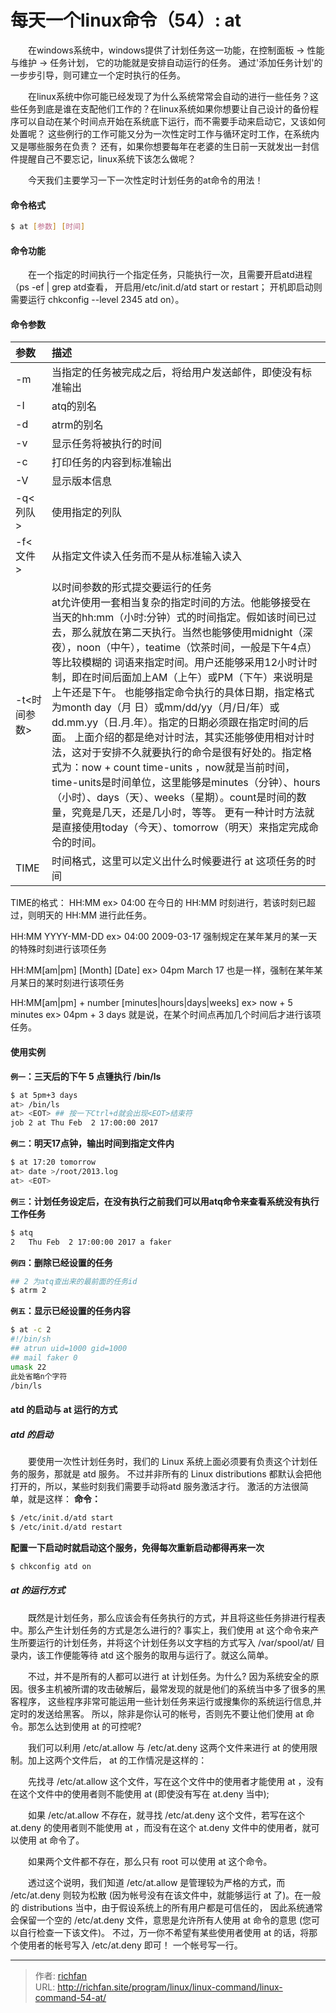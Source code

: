 # 每天一个linux命令（54）: at

　　在windows系统中，windows提供了计划任务这一功能，在控制面板 -> 性能与维护 -> 任务计划， 它的功能就是安排自动运行的任务。 通过'添加任务计划'的一步步引导，则可建立一个定时执行的任务。
<!--more -->
　　在linux系统中你可能已经发现了为什么系统常常会自动的进行一些任务？这些任务到底是谁在支配他们工作的？在linux系统如果你想要让自己设计的备份程序可以自动在某个时间点开始在系统底下运行，而不需要手动来启动它，又该如何处置呢？ 这些例行的工作可能又分为一次性定时工作与循环定时工作，在系统内又是哪些服务在负责？ 还有，如果你想要每年在老婆的生日前一天就发出一封信件提醒自己不要忘记，linux系统下该怎么做呢？

　　今天我们主要学习一下一次性定时计划任务的at命令的用法！
#### 命令格式
```bash
$ at [参数] [时间]
```
#### 命令功能
　　在一个指定的时间执行一个指定任务，只能执行一次，且需要开启atd进程（ps -ef | grep atd查看， 开启用/etc/init.d/atd start or restart； 开机即启动则需要运行 chkconfig --level 2345 atd on）。

#### 命令参数
| 参数 | 描述 |
| :- | :- |
| -m | 当指定的任务被完成之后，将给用户发送邮件，即使没有标准输出 |
| -I | atq的别名 |
| -d | atrm的别名 |
| -v | 显示任务将被执行的时间 |
| -c | 打印任务的内容到标准输出 |
| -V | 显示版本信息 |
| -q<列队> | 使用指定的列队 |
| -f<文件> | 从指定文件读入任务而不是从标准输入读入 |
| -t<时间参数> | 以时间参数的形式提交要运行的任务<br>at允许使用一套相当复杂的指定时间的方法。他能够接受在当天的hh:mm（小时:分钟）式的时间指定。假如该时间已过去，那么就放在第二天执行。当然也能够使用midnight（深夜），noon（中午），teatime（饮茶时间，一般是下午4点）等比较模糊的 词语来指定时间。用户还能够采用12小时计时制，即在时间后面加上AM（上午）或PM（下午）来说明是上午还是下午。 也能够指定命令执行的具体日期，指定格式为month day（月 日）或mm/dd/yy（月/日/年）或dd.mm.yy（日.月.年）。指定的日期必须跟在指定时间的后面。 上面介绍的都是绝对计时法，其实还能够使用相对计时法，这对于安排不久就要执行的命令是很有好处的。指定格式为：now + count time-units ，now就是当前时间，time-units是时间单位，这里能够是minutes（分钟）、hours（小时）、days（天）、weeks（星期）。count是时间的数量，究竟是几天，还是几小时，等等。 更有一种计时方法就是直接使用today（今天）、tomorrow（明天）来指定完成命令的时间。 |
| TIME | 时间格式，这里可以定义出什么时候要进行 at 这项任务的时间|
TIME的格式：
HH:MM
ex> 04:00
在今日的 HH:MM 时刻进行，若该时刻已超过，则明天的 HH:MM 进行此任务。

HH:MM YYYY-MM-DD
ex> 04:00 2009-03-17
强制规定在某年某月的某一天的特殊时刻进行该项任务

HH:MM[am|pm] [Month] [Date]
ex> 04pm March 17
也是一样，强制在某年某月某日的某时刻进行该项任务

HH:MM[am|pm] + number [minutes|hours|days|weeks]
ex> now + 5 minutes
ex> 04pm + 3 days
就是说，在某个时间点再加几个时间后才进行该项任务。

#### 使用实例
**`例一`：三天后的下午 5 点锺执行 /bin/ls**
```bash
$ at 5pm+3 days
at> /bin/ls
at> <EOT> ## 按一下Ctrl+d就会出现<EOT>结束符
job 2 at Thu Feb  2 17:00:00 2017
```
**`例二`：明天17点钟，输出时间到指定文件内**
```bash
$ at 17:20 tomorrow
at> date >/root/2013.log   
at> <EOT>
```
**`例三`：计划任务设定后，在没有执行之前我们可以用atq命令来查看系统没有执行工作任务**
```bash
$ atq
2	Thu Feb  2 17:00:00 2017 a faker
```
**`例四`：删除已经设置的任务**
```bash
## 2 为atq查出来的最前面的任务id
$ atrm 2
```
**`例五`：显示已经设置的任务内容**
```bash
$ at -c 2
#!/bin/sh
## atrun uid=1000 gid=1000
## mail faker 0
umask 22
此处省略n个字符
/bin/ls
```
#### atd 的启动与 at 运行的方式
##### atd 的启动
　　要使用一次性计划任务时，我们的 Linux 系统上面必须要有负责这个计划任务的服务，那就是 atd 服务。 不过并非所有的 Linux distributions 都默认会把他打开的，所以，某些时刻我们需要手动将atd 服务激活才行。 激活的方法很简单，就是这样：
**命令：**
```bash
$ /etc/init.d/atd start
$ /etc/init.d/atd restart
```
**配置一下启动时就启动这个服务，免得每次重新启动都得再来一次**
```bash
$ chkconfig atd on
```
##### at 的运行方式
　　既然是计划任务，那么应该会有任务执行的方式，并且将这些任务排进行程表中。那么产生计划任务的方式是怎么进行的? 事实上，我们使用 at 这个命令来产生所要运行的计划任务，并将这个计划任务以文字档的方式写入 /var/spool/at/ 目录内，该工作便能等待 atd 这个服务的取用与运行了。就这么简单。

　　不过，并不是所有的人都可以进行 at 计划任务。为什么? 因为系统安全的原因。很多主机被所谓的攻击破解后，最常发现的就是他们的系统当中多了很多的黑客程序， 这些程序非常可能运用一些计划任务来运行或搜集你的系统运行信息,并定时的发送给黑客。 所以，除非是你认可的帐号，否则先不要让他们使用 at 命令。那怎么达到使用 at 的可控呢?

　　我们可以利用 /etc/at.allow 与 /etc/at.deny 这两个文件来进行 at 的使用限制。加上这两个文件后， at 的工作情况是这样的：

　　先找寻 /etc/at.allow 这个文件，写在这个文件中的使用者才能使用 at ，没有在这个文件中的使用者则不能使用 at (即使没有写在 at.deny 当中);

　　如果 /etc/at.allow 不存在，就寻找 /etc/at.deny 这个文件，若写在这个 at.deny 的使用者则不能使用 at ，而没有在这个 at.deny 文件中的使用者，就可以使用 at 命令了。

　　如果两个文件都不存在，那么只有 root 可以使用 at 这个命令。

　　透过这个说明，我们知道 /etc/at.allow 是管理较为严格的方式，而 /etc/at.deny 则较为松散 (因为帐号没有在该文件中，就能够运行 at 了)。在一般的 distributions 当中，由于假设系统上的所有用户都是可信任的， 因此系统通常会保留一个空的 /etc/at.deny 文件，意思是允许所有人使用 at 命令的意思 (您可以自行检查一下该文件)。 不过，万一你不希望有某些使用者使用 at 的话，将那个使用者的帐号写入 /etc/at.deny 即可！ 一个帐号写一行。


---

> 作者: [richfan](https://richfan.site/)  
> URL: http://richfan.site/program/linux/linux-command/linux-command-54-at/  

